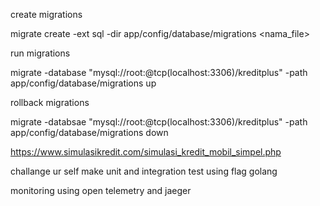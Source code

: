 create migrations 

migrate create -ext sql -dir app/config/database/migrations <nama_file>

run migrations 

migrate -database "mysql://root:@tcp(localhost:3306)/kreditplus" -path app/config/database/migrations up

rollback migrations 

migrate -databsae "mysql://root:@tcp(localhost:3306)/kreditplus" -path app/config/database/migrations down

https://www.simulasikredit.com/simulasi_kredit_mobil_simpel.php

challange ur self make unit and integration test using flag golang

monitoring using open telemetry and jaeger
